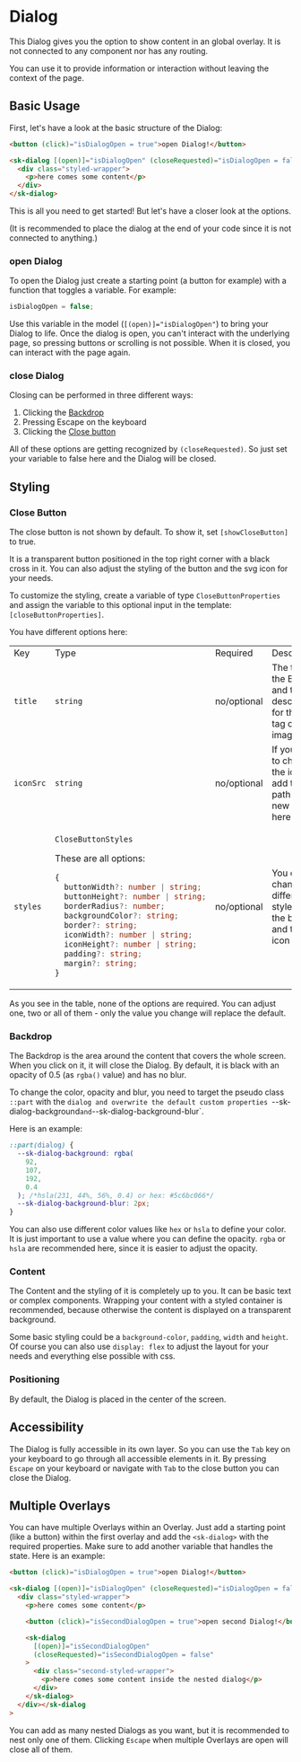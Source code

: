 # Dialog

This Dialog gives you the option to show content in an global overlay. It is not connected to any component nor has any routing.

You can use it to provide information or interaction without leaving the context of the page.

## Basic Usage

First, let's have a look at the basic structure of the Dialog:

```html
<button (click)="isDialogOpen = true">open Dialog!</button>

<sk-dialog [(open)]="isDialogOpen" (closeRequested)="isDialogOpen = false">
  <div class="styled-wrapper">
    <p>here comes some content</p>
  </div>
</sk-dialog>
```

This is all you need to get started! But let's have a closer look at the options.

(It is recommended to place the dialog at the end of your code since it is not connected to anything.)

### open Dialog

To open the Dialog just create a starting point (a button for example) with a function that toggles a variable. For example:

```ts
isDialogOpen = false;
```

Use this variable in the model (`[(open)]="isDialogOpen"`) to bring your Dialog to life. Once the dialog is open, you can't interact with the underlying page, so pressing buttons or scrolling is not possible. When it is closed, you can interact with the page again.

### close Dialog

Closing can be performed in three different ways:

1. Clicking the [Backdrop](#backdrop)
2. Pressing Escape on the keyboard
3. Clicking the [Close button](#close-button)

All of these options are getting recognized by `(closeRequested)`. So just set your variable to false here and the Dialog will be closed.

## Styling

### Close Button

The close button is not shown by default. To show it, set `[showCloseButton]` to true.

It is a transparent button positioned in the top right corner with a black cross in it.
You can also adjust the styling of the button and the svg icon for your needs.

To customize the styling, create a variable of type `CloseButtonProperties` and assign the variable to this optional input in the template: `[closeButtonProperties]`.

You have different options here:

<table>
<tr>
<td> Key </td> <td> Type </td> <td> Required </td> <td> Description </td> <td> Default Value </td>
</tr>
<tr>
<td>

`title`

</td>
<td>

`string`

</td>
<td> no/optional </td>
<td> The title for the Button and the description for the alt tag of the image </td>
<td>

`Close`

</td>
</tr>
<tr>
<td>

`iconSrc`

</td>
<td>

`string`

</td>
<td> no/optional </td>
<td> If you want to change the icon, add the path to the new icon here </td>
<td>

the black cross: `'../../../assets/cross.svg'`

</td>
</tr>
<tr>
<td>

`styles`

</td>
<td>

`CloseButtonStyles`

These are all options:

```ts
{
  buttonWidth?: number | string;
  buttonHeight?: number | string;
  borderRadius?: number;
  backgroundColor?: string;
  border?: string;
  iconWidth?: number | string;
  iconHeight?: number | string;
  padding?: string;
  margin?: string;
}
```

</td>
<td> no/optional </td>
<td> You can change different styles for the button and the icon here </td>
<td>

```ts
{
  iconWidth: 20,
  iconHeight: 20,
  backgroundColor: 'transparent',
  border: 'none',
  padding: '0',
  margin: '0',
}
```

</td>
</tr>
</table>

As you see in the table, none of the options are required. You can adjust one, two or all of them - only the value you change will replace the default.

### Backdrop

The Backdrop is the area around the content that covers the whole screen. When you click on it, it will close the Dialog.
By default, it is black with an opacity of 0.5 (as `rgba()` value) and has no blur.

To change the color, opacity and blur, you need to target the pseudo class `::part` with the `dialog and overwrite the default custom properties `--sk-dialog-background`and`--sk-dialog-background-blur`.

Here is an example:

```css
::part(dialog) {
  --sk-dialog-background: rgba(
    92,
    107,
    192,
    0.4
  ); /*hsla(231, 44%, 56%, 0.4) or hex: #5c6bc066*/
  --sk-dialog-background-blur: 2px;
}
```

You can also use different color values like `hex` or `hsla` to define your color. It is just important to use a value where you can define the opacity. `rgba` or `hsla` are recommended here, since it is easier to adjust the opacity.

### Content

The Content and the styling of it is completely up to you. It can be basic text or complex components.
Wrapping your content with a styled container is recommended, because otherwise the content is displayed on a transparent background.

Some basic styling could be a `background-color`, `padding`, `width` and `height`. Of course you can also use `display: flex` to adjust the layout for your needs and everything else possible with css.

### Positioning

By default, the Dialog is placed in the center of the screen.

## Accessibility

The Dialog is fully accessible in its own layer. So you can use the `Tab` key on your keyboard to go through all accessible elements in it. By pressing `Escape` on your keyboard or navigate with `Tab` to the close button you can close the Dialog.

## Multiple Overlays

You can have multiple Overlays within an Overlay. Just add a starting point (like a button) within the first overlay and add the `<sk-dialog>` with the required properties.
Make sure to add another variable that handles the state. Here is an example:

```html
<button (click)="isDialogOpen = true">open Dialog!</button>

<sk-dialog [(open)]="isDialogOpen" (closeRequested)="isDialogOpen = false">
  <div class="styled-wrapper">
    <p>here comes some content</p>

    <button (click)="isSecondDialogOpen = true">open second Dialog!</button>

    <sk-dialog
      [(open)]="isSecondDialogOpen"
      (closeRequested)="isSecondDialogOpen = false"
    >
      <div class="second-styled-wrapper">
        <p>here comes some content inside the nested dialog</p>
      </div>
    </sk-dialog>
  </div></sk-dialog
>
```

You can add as many nested Dialogs as you want, but it is recommended to nest only one of them.
Clicking `Escape` when multiple Overlays are open will close all of them.
